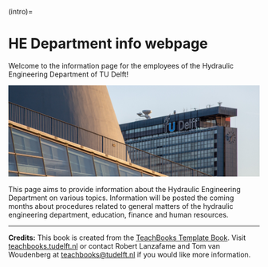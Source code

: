 (intro)=
# HE Department info webpage

Welcome to the information page for the employees of the Hydraulic Engineering Department of TU Delft!

![Landing page](/../figures/Campus-TUDelft-intro.jpg)

This page aims to provide information about the Hydraulic Engineering Department on various topics. 
Information will be posted the coming months about procedures related to general matters of the hydraulic engineering department, education, finance and human resources.



-----------------------------------------------------------------------------------------------------------------------


**Credits:** This book is created from the [TeachBooks Template Book](https://github.com/TeachBooks/template). Visit [teachbooks.tudelft.nl](https://teachbooks.tudelft.nl/) or contact Robert Lanzafame and Tom van Woudenberg at teachbooks@tudelft.nl if you would like more information. 